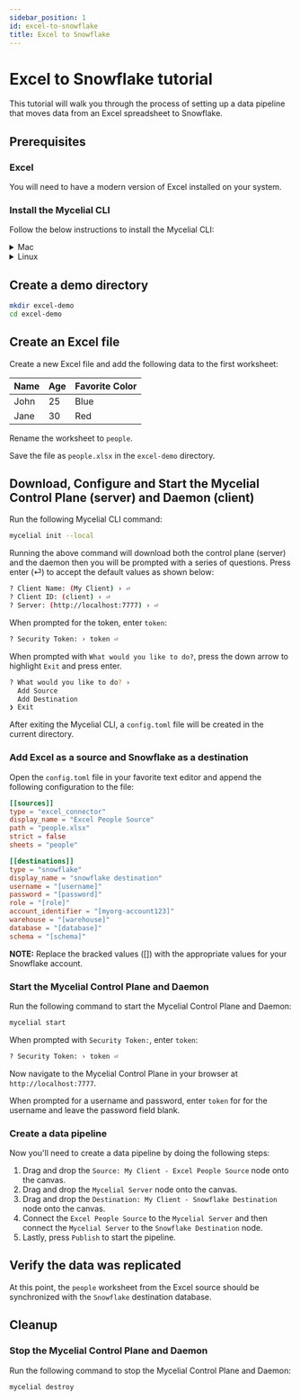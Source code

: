 ```yaml
---
sidebar_position: 1
id: excel-to-snowflake
title: Excel to Snowflake
---
```


# Excel to Snowflake tutorial

This tutorial will walk you through the process of setting up a data pipeline
that moves data from an Excel spreadsheet to Snowflake.

## Prerequisites

### Excel

You will need to have a modern version of Excel installed on your system.

### Install the Mycelial CLI

Follow the below instructions to install the Mycelial CLI:

<details>
  <summary>Mac</summary>

  ```sh
  brew install mycelial/tap/mycelial
  ```

</details>

<details>
  <summary>Linux</summary>

  <h4>Debian Based Linux x86_64</h4>

  ```sh
  curl -L https://github.com/mycelial/cli/releases/download/v0.5.1/mycelial_0.5.1_amd64.deb --output mycelial_amd64.deb
  dpkg -i ./mycelial_amd64.deb
  ```

  <h4>Debian Based Linux ARM64</h4>

  ```sh
  curl -L https://github.com/mycelial/cli/releases/download/v0.5.1/mycelial_0.5.1_arm64.deb --output mycelial_arm64.deb
  dpkg -i ./mycelial_arm64.deb
  ```

  <h4>Debian Based Linux ARM</h4>

  ```sh
  curl -L https://github.com/mycelial/cli/releases/download/v0.5.1/mycelial_0.5.1_armhf.deb --output mycelial_armhf.deb
  dpkg -i ./mycelial_armhf.deb
  ```

  <h4>Redhat Based Linux x86_64</h4>

  ```sh
  yum install https://github.com/mycelial/cli/releases/download/v0.5.1/mycelial-v0.5.1-1.x86_64.rpm 
  ```

  <h4>Redhat Based Linux ARM64</h4>

  ```sh
  yum install https://github.com/mycelial/cli/releases/download/v0.5.1/mycelial-v0.5.1-1.arm64.rpm 
  ```

  <h4>Redhat Based Linux ARM</h4>

  ```sh
  yum install https://github.com/mycelial/cli/releases/download/v0.5.1/mycelial-v0.5.1-1.armhf.rpm
  ```


</details>

## Create a demo directory

```sh
mkdir excel-demo
cd excel-demo
```

## Create an Excel file

Create a new Excel file and add the following data to the first worksheet:

| Name | Age | Favorite Color |
| ---- | --- | -------------- |
| John | 25  | Blue           |
| Jane | 30  | Red            |

Rename the worksheet to `people`.

Save the file as `people.xlsx` in the `excel-demo` directory.

## Download, Configure and Start the Mycelial Control Plane (server) and Daemon (client)

Run the following Mycelial CLI command:

```sh
mycelial init --local
```

Running the above command will download both the control plane (server) and the
daemon then you will be prompted with a series of questions. Press enter (⏎) to
accept the default values as shown below:

```sh
? Client Name: (My Client) › ⏎
? Client ID: (client) › ⏎
? Server: (http://localhost:7777) › ⏎
```

When prompted for the token, enter `token`:

```sh
? Security Token: › token ⏎
```

When prompted with `What would you like to do?`, press the down arrow to
highlight `Exit` and press enter.

```sh
? What would you like to do? ›
  Add Source
  Add Destination
❯ Exit
```

After exiting the Mycelial CLI, a `config.toml` file will be created in the current
directory. 

### Add Excel as a source and Snowflake as a destination

Open the `config.toml` file in your favorite text editor and append the
following configuration to the file:

```toml
[[sources]]
type = "excel_connector"
display_name = "Excel People Source"
path = "people.xlsx" 
strict = false
sheets = "people"

[[destinations]]
type = "snowflake"
display_name = "snowflake destination"
username = "[username]"
password = "[password]"
role = "[role]"
account_identifier = "[myorg-account123]"
warehouse = "[warehouse]"
database = "[database]"
schema = "[schema]"
```

**NOTE:** Replace the bracked values ([]) with the appropriate values for your
Snowflake account.

### Start the Mycelial Control Plane and Daemon

Run the following command to start the Mycelial Control Plane and Daemon:

```sh
mycelial start
```

When prompted with `Security Token:`, enter `token`:

```sh
? Security Token: › token ⏎
```

Now navigate to the Mycelial Control Plane in your browser at `http://localhost:7777`.

When prompted for a username and password, enter `token` for for the username
and leave the password field blank.

### Create a data pipeline

Now you'll need to create a data pipeline by doing the following steps:

1. Drag and drop the `Source: My Client - Excel People Source` node onto the canvas.
2. Drag and drop the `Mycelial Server` node onto the canvas.
3. Drag and drop the `Destination: My Client - Snowflake Destination` node onto the canvas.
4. Connect the `Excel People Source` to the `Mycelial Server` and then connect the `Mycelial Server` to the `Snowflake Destination` node.
5. Lastly, press `Publish` to start the pipeline.

## Verify the data was replicated

At this point, the `people` worksheet from the Excel source should be
synchronized with the `Snowflake` destination database.

## Cleanup

### Stop the Mycelial Control Plane and Daemon

Run the following command to stop the Mycelial Control Plane and Daemon:

```sh
mycelial destroy
```
